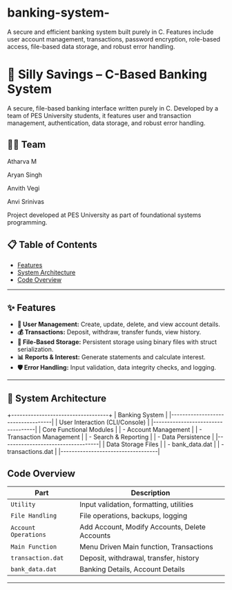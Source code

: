 # banking-system-
A secure and efficient banking system built purely in C. Features include user account management, transactions, password encryption, role-based access, file-based data storage, and robust error handling.
# 🏦 Silly Savings –  C-Based Banking System

A secure, file-based banking interface written purely in C. Developed by a team of PES University students, it features user and transaction management, authentication, data storage, and robust error handling.

## 👨‍💻 Team

Atharva M

Aryan Singh

Anvith Vegi

Anvi Srinivas

Project developed at PES University as part of foundational systems programming.


## 📋 Table of Contents

- [Features](#features)
- [System Architecture](#system-architecture)
- [Code Overview](#code-overview)


---

## ✨ Features

- **👥 User Management:** Create, update, delete, and view account details.
- **💰 Transactions:** Deposit, withdraw, transfer funds, view history.
- **💾 File-Based Storage:** Persistent storage using binary files with struct serialization.
- **📊 Reports & Interest:** Generate statements and calculate interest.
- **🛡 Error Handling:** Input validation, data integrity checks, and logging.

---

## 🧩 System Architecture

+-----------------------------------+
|         Banking System            |
|-----------------------------------|
|   User Interaction (CLI/Console)  |
|-----------------------------------|
|   Core Functional Modules         |
|   - Account Management            |
|   - Transaction Management        |
|   - Search & Reporting            |
|   - Data Persistence              |
|-----------------------------------|
|   Data Storage Files              |
|   - bank_data.dat                 |
|   - transactions.dat              |
|-----------------------------------|
         


##  Code Overview 

| Part                  | Description                                   |
|-----------------------|-----------------------------------------------|
| `Utility`             | Input validation, formatting, utilities       |
| `File Handling`       | File operations, backups, logging             |
| `Account Operations`  | Add Account, Modify Accounts, Delete Accounts |
| `Main Function`       | Menu Driven Main function, Transactions       |
| `transaction.dat`     | Deposit, withdrawal, transfer, history        |
| `bank_data.dat`       | Banking Details, Account Details              |

---

